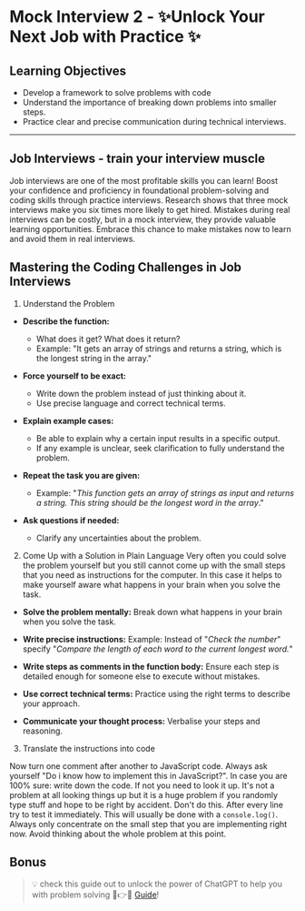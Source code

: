 # Mock Interview 2 - ✨Unlock Your Next Job with Practice ✨

## Learning Objectives

-   Develop a framework to solve problems with code
-   Understand the importance of breaking down problems into smaller steps.
-   Practice clear and precise communication during technical interviews.

---

## Job Interviews - train your interview muscle

Job interviews are one of the most profitable skills you can learn! Boost your confidence and proficiency in foundational problem-solving and coding skills through practice interviews. Research shows that three mock interviews make you six times more likely to get hired. Mistakes during real interviews can be costly, but in a mock interview, they provide valuable learning opportunities. Embrace this chance to make mistakes now to learn and avoid them in real interviews.

## Mastering the Coding Challenges in Job Interviews

1. Understand the Problem

-   **Describe the function:**

    -   What does it get? What does it return?
    -   Example: "It gets an array of strings and returns a string, which is the longest string in the array."

-   **Force yourself to be exact:**

    -   Write down the problem instead of just thinking about it.
    -   Use precise language and correct technical terms.

-   **Explain example cases:**

    -   Be able to explain why a certain input results in a specific output.
    -   If any example is unclear, seek clarification to fully understand the problem.

-   **Repeat the task you are given:**

    -   Example: "_This function gets an array of strings as input and returns a string. This string should be the longest word in the array_."

-   **Ask questions if needed:**
    -   Clarify any uncertainties about the problem.

2. Come Up with a Solution in Plain Language
   Very often you could solve the problem yourself but you still cannot come up with the small steps that you need as instructions for the computer. In this case it helps to make yourself aware what happens in your brain when you solve the task.

-   **Solve the problem mentally:** Break down what happens in your brain when you solve the task.

-   **Write precise instructions:** Example: Instead of "_Check the number_" specify "_Compare the length of each word to the current longest word._"

-   **Write steps as comments in the function body:** Ensure each step is detailed enough for someone else to execute without mistakes.

-   **Use correct technical terms:** Practice using the right terms to describe your approach.

-   **Communicate your thought process:** Verbalise your steps and reasoning.

3. Translate the instructions into code

Now turn one comment after another to JavaScript code. Always ask yourself "Do i know how to implement this in JavaScript?". In case you are 100% sure: write down the code. If not you need to look it up. It's not a problem at all looking things up but it is a huge problem if you randomly type stuff and hope to be right by accident. Don't do this. After every line try to test it immediately. This will usually be done with a `console.log()`.
Always only concentrate on the small step that you are implementing right now. Avoid thinking about the whole problem at this point.

## Bonus

> 💡 check this guide out to unlock the power of ChatGPT to help you with problem solving 💪👉😉 [Guide]!

[Guide]: ../self-directed-learning-3/chatgpt-pair-programming.md
